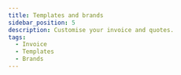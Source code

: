 ```yaml
---
title: Templates and brands
sidebar_position: 5
description: Customise your invoice and quotes.
tags:
  - Invoice
  - Templates
  - Brands
---
```

